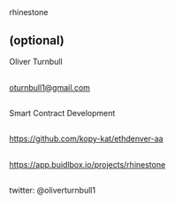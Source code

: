 ## <PROJECT NAME>
rhinestone
## <YOUR FULL NAME> (optional)
Oliver Turnbull
## <Used Email in Buidlbox>
oturnbull1@gmail.com    
## <YOUR ROLE ON THE TEAM>
Smart Contract Development
## <LINK TO THE PROJECT REPOSITORY>
https://github.com/kopy-kat/ethdenver-aa

## <LINK TO BUIDLBOX SUBMISSION>
https://app.buidlbox.io/projects/rhinestone
  
## <ANY LINKS TO YOUR SOCIALS THAT YOU WANT PEOPLE TO SEE WHO MIGHT COME ACROSS YOUR SUBMISSION IN THE FUTURE>
twitter: @oliverturnbull1
